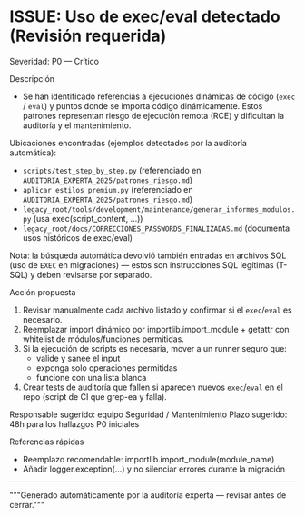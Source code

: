 # ISSUE: Uso de exec/eval detectado (Revisión requerida)

Severidad: P0 — Crítico

Descripción
- Se han identificado referencias a ejecuciones dinámicas de código (`exec` / `eval`) y puntos donde se importa código dinámicamente. Estos patrones representan riesgo de ejecución remota (RCE) y dificultan la auditoría y el mantenimiento.

Ubicaciones encontradas (ejemplos detectados por la auditoría automática):
- `scripts/test_step_by_step.py` (referenciado en `AUDITORIA_EXPERTA_2025/patrones_riesgo.md`)
- `aplicar_estilos_premium.py` (referenciado en `AUDITORIA_EXPERTA_2025/patrones_riesgo.md`)
- `legacy_root/tools/development/maintenance/generar_informes_modulos.py` (usa exec(script_content, ...))
- `legacy_root/docs/CORRECCIONES_PASSWORDS_FINALIZADAS.md` (documenta usos históricos de exec/eval)

Nota: la búsqueda automática devolvió también entradas en archivos SQL (uso de `EXEC` en migraciones) — estos son instrucciones SQL legítimas (T-SQL) y deben revisarse por separado.

Acción propuesta
1. Revisar manualmente cada archivo listado y confirmar si el `exec`/`eval` es necesario.
2. Reemplazar import dinámico por importlib.import_module + getattr con whitelist de módulos/funciones permitidas.
3. Si la ejecución de scripts es necesaria, mover a un runner seguro que:
   - valide y sanee el input
   - exponga solo operaciones permitidas
   - funcione con una lista blanca
4. Crear tests de auditoría que fallen si aparecen nuevos `exec`/`eval` en el repo (script de CI que grep-ea y falla).

Responsable sugerido: equipo Seguridad / Mantenimiento
Plazo sugerido: 48h para los hallazgos P0 iniciales

Referencias rápidas
- Reemplazo recomendable: importlib.import_module(module_name)
- Añadir logger.exception(...) y no silenciar errores durante la migración

---

"""Generado automáticamente por la auditoría experta — revisar antes de cerrar."""
